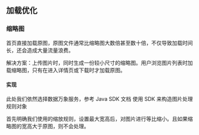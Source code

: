 ## 加载优化

### 缩略图

首页直接加载原图，原图文件通常比缩略图大数倍甚至数十倍，不仅导致加载时间长，还会造成大量流量浪费。

解决方案：上传图片时，同时生成一份较小尺寸的缩略图。用户浏览图片列表时加载缩略图，只有在进入详情页或下载时才加载原图。

#### 实现

此处我们依然选择数据万象服务，参考 Java SDK 文档 使用 SDK 来构造图片处理规则对象


首先明确我们使用的缩放规则，设置最大宽高后，对图片进行等比缩小。且如果缩略图的宽高大于原图，则不会处理。